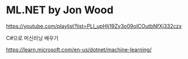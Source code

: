 # ML.NET by Jon Wood

 https://youtube.com/playlist?list=PLl_upHIj19Zy3o09oICOutbNfXj332czx 

 C#으로 머신러닝 배우기

 https://learn.microsoft.com/en-us/dotnet/machine-learning/
